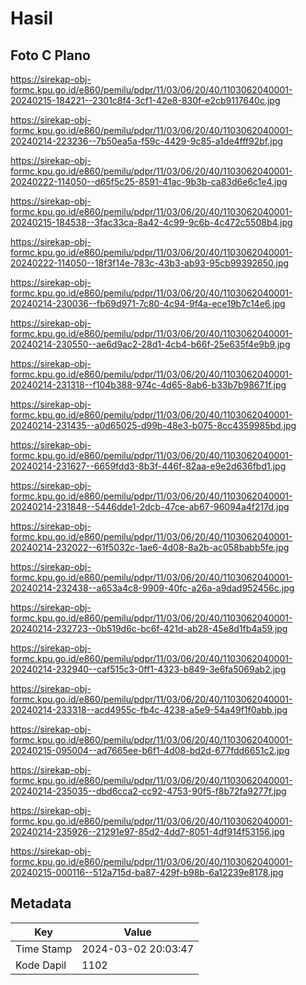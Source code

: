 # Hasil

## Foto C Plano

https://sirekap-obj-formc.kpu.go.id/e860/pemilu/pdpr/11/03/06/20/40/1103062040001-20240215-184221--2301c8f4-3cf1-42e8-830f-e2cb9117640c.jpg

https://sirekap-obj-formc.kpu.go.id/e860/pemilu/pdpr/11/03/06/20/40/1103062040001-20240214-223236--7b50ea5a-f59c-4429-9c85-a1de4fff92bf.jpg

https://sirekap-obj-formc.kpu.go.id/e860/pemilu/pdpr/11/03/06/20/40/1103062040001-20240222-114050--d65f5c25-8591-41ac-9b3b-ca83d6e6c1e4.jpg

https://sirekap-obj-formc.kpu.go.id/e860/pemilu/pdpr/11/03/06/20/40/1103062040001-20240215-184538--3fac33ca-8a42-4c99-9c6b-4c472c5508b4.jpg

https://sirekap-obj-formc.kpu.go.id/e860/pemilu/pdpr/11/03/06/20/40/1103062040001-20240222-114050--18f3f14e-783c-43b3-ab93-95cb99392650.jpg

https://sirekap-obj-formc.kpu.go.id/e860/pemilu/pdpr/11/03/06/20/40/1103062040001-20240214-230036--fb69d971-7c80-4c94-9f4a-ece19b7c14e6.jpg

https://sirekap-obj-formc.kpu.go.id/e860/pemilu/pdpr/11/03/06/20/40/1103062040001-20240214-230550--ae6d9ac2-28d1-4cb4-b66f-25e635f4e9b9.jpg

https://sirekap-obj-formc.kpu.go.id/e860/pemilu/pdpr/11/03/06/20/40/1103062040001-20240214-231318--f104b388-974c-4d65-8ab6-b33b7b98671f.jpg

https://sirekap-obj-formc.kpu.go.id/e860/pemilu/pdpr/11/03/06/20/40/1103062040001-20240214-231435--a0d65025-d99b-48e3-b075-8cc4359985bd.jpg

https://sirekap-obj-formc.kpu.go.id/e860/pemilu/pdpr/11/03/06/20/40/1103062040001-20240214-231627--6659fdd3-8b3f-446f-82aa-e9e2d636fbd1.jpg

https://sirekap-obj-formc.kpu.go.id/e860/pemilu/pdpr/11/03/06/20/40/1103062040001-20240214-231848--5446dde1-2dcb-47ce-ab67-96094a4f217d.jpg

https://sirekap-obj-formc.kpu.go.id/e860/pemilu/pdpr/11/03/06/20/40/1103062040001-20240214-232022--61f5032c-1ae6-4d08-8a2b-ac058babb5fe.jpg

https://sirekap-obj-formc.kpu.go.id/e860/pemilu/pdpr/11/03/06/20/40/1103062040001-20240214-232438--a653a4c8-9909-40fc-a26a-a9dad952456c.jpg

https://sirekap-obj-formc.kpu.go.id/e860/pemilu/pdpr/11/03/06/20/40/1103062040001-20240214-232723--0b519d6c-bc6f-421d-ab28-45e8d1fb4a59.jpg

https://sirekap-obj-formc.kpu.go.id/e860/pemilu/pdpr/11/03/06/20/40/1103062040001-20240214-232940--caf515c3-0ff1-4323-b849-3e6fa5069ab2.jpg

https://sirekap-obj-formc.kpu.go.id/e860/pemilu/pdpr/11/03/06/20/40/1103062040001-20240214-233318--acd4955c-fb4c-4238-a5e9-54a49f1f0abb.jpg

https://sirekap-obj-formc.kpu.go.id/e860/pemilu/pdpr/11/03/06/20/40/1103062040001-20240215-095004--ad7665ee-b6f1-4d08-bd2d-677fdd6651c2.jpg

https://sirekap-obj-formc.kpu.go.id/e860/pemilu/pdpr/11/03/06/20/40/1103062040001-20240214-235035--dbd6cca2-cc92-4753-90f5-f8b72fa9277f.jpg

https://sirekap-obj-formc.kpu.go.id/e860/pemilu/pdpr/11/03/06/20/40/1103062040001-20240214-235926--21291e97-85d2-4dd7-8051-4df914f53156.jpg

https://sirekap-obj-formc.kpu.go.id/e860/pemilu/pdpr/11/03/06/20/40/1103062040001-20240215-000116--512a715d-ba87-429f-b98b-6a12239e8178.jpg


## Metadata

| Key        | Value               |
| ---------- | ------------------- |
| Time Stamp | 2024-03-02 20:03:47 |
| Kode Dapil | 1102                |



